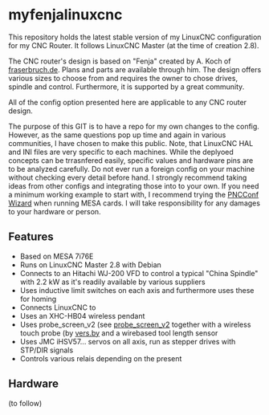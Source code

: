 # myfenjalinuxcnc
This repository holds the latest stable version of my LinuxCNC configuration for my CNC Router. It follows LinuxCNC Master (at the time of creation 2.8).

The CNC router's design is based on "Fenja" created by A. Koch of [fraserbruch.de](https://fraeserbruch.de/ "Fenja's home"). Plans and parts are available through him. The design offers various sizes to choose from and requires the owner to chose drives, spindle and control. Furthermore, it is supported by a great community. 

All of the config option presented here are applicable to any CNC router design.

The purpose of this GIT is to have a repo for my own changes to the config. However, as the same questions pop up time and again in various communities, I have chosen to make this public. Note, that LinuxCNC HAL and INI files are very specific to each machines. While the deplyoed concepts can be trrasnfered easily, specific values and hardware pins are to be analyzed carefully. Do not ever run a foreign config on your machine without checking every detail before hand. I strongly recommend taking ideas from other configs and integrating those into to your own. If you need a minimum working example to start with, I recommend trying the [PNCConf Wizard](http://linuxcnc.org/docs/html/config/pncconf.html) when running MESA cards. I will take responsibility for any damages to your hardware or person.

## Features
* Based on MESA 7i76E
* Runs on LinuxCNC Master 2.8 with Debian
* Connects to an Hitachi WJ-200 VFD to control a typical "China Spindle" with 2.2 kW as it's readily available by various suppliers 
* Uses inductive limit switches on each axis and furthermore uses these for homing
* Connects LinuxCNC to 
* Uses an XHC-HB04 wireless pendant
* Uses probe_screen_v2 (see [probe_screen_v2](https://github.com/verser-git/probe_screen_v2) together with a wireless touch probe (by [vers.by](https://vers.by/en) and a wirebased tool length sensor
* Uses JMC iHSV57... servos on all axis, run as stepper drives with STP/DIR signals
* Controls various relais depending on the present 

## Hardware
(to follow)
